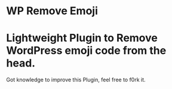 # WP Remove Emoji
# Lightweight Plugin to Remove WordPress emoji code from the head.

Got knowledge to improve this Plugin, feel free to f0rk it.
